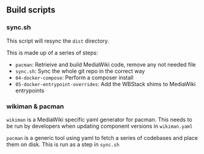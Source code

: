 ## Build scripts

### sync.sh

This script will resync the `dist` directory.

This is made up of a series of steps:

- `pacman`: Retrieive and build MediaWiki code, remove any not needed file
- `sync.sh`: Sync the whole git repo in the correct way
- `04-docker-compose`: Perform a composer install
- `05-docker-entrypoint-overrides`: Add the WBStack shims to MediaWiki entrypoints

### wikiman & pacman

`wikiman` is a MediaWiki specific yaml generator for pacman.
This needs to be run by developers when updating component versions in `wikiman.yaml`

`pacman` is a generic tool using yaml to fetch a series of codebases and place them on disk.
This is run as a step in `sync.sh`
